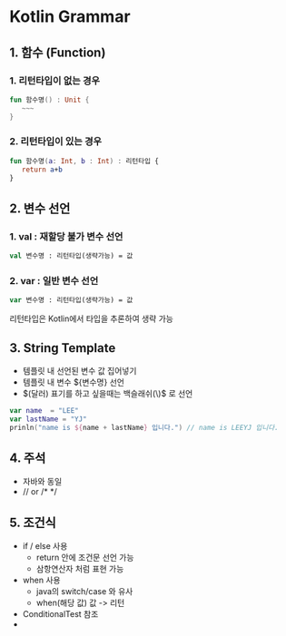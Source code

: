 # Kotlin Grammar

## 1. 함수 (Function)
 ### 1. 리턴타입이 없는 경우
 ~~~ kotlin
 fun 함수명() : Unit { 
    ~~~
 }
 ~~~
 ### 2. 리턴타입이 있는 경우
 ~~~ kotlin
 fun 함수명(a: Int, b : Int) : 리턴타입 { 
    return a+b
 }
 ~~~

## 2. 변수 선언
### 1. val : 재할당 불가 변수 선언
```kotlin
val 변수명 : 리턴타입(생략가능) = 값
```
### 2. var : 일반 변수 선언
```kotlin
var 변수명 : 리턴타입(생략가능) = 값
```
리턴타입은 Kotlin에서 타입을 추론하여 생략 가능

## 3. String Template
- 템플릿 내 선언된 변수 값 집어넣기
- 템플릿 내 변수 ${변수명} 선언
- $(달러) 표기를 하고 싶을때는 백슬래쉬(\)$ 로 선언
~~~kotlin
var name  = "LEE"
var lastName = "YJ"
prinln("name is ${name + lastName} 입니다.") // name is LEEYJ 입니다.
~~~

## 4. 주석
 - 자바와 동일
 - // or /* */

## 5. 조건식
- if / else 사용
  - return 안에 조건문 선언 가능
  - 삼항연산자 처럼 표현 가능
- when 사용
    - java의 switch/case 와 유사
    - when(해당 값) 값 -> 리턴
- ConditionalTest 참조 
- 

